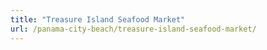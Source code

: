 ```yaml
---
title: "Treasure Island Seafood Market"
url: /panama-city-beach/treasure-island-seafood-market/
---
```

